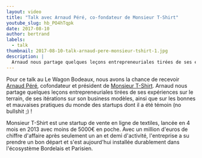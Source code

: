 ```yaml
---
layout: video
title: "Talk avec Arnaud Péré, co-fondateur de Monsieur T-Shirt"
youtube_slug: hb_PO4hTqpk
date: 2017-08-10
author: bertrand
labels:
  - talk
thumbnail: 2017-08-10-talk-arnaud-pere-monsieur-tshirt-1.jpg
description: |
  Arnaud nous partage quelques leçons entrepreneuriales tirées de ses expériences sur le terrain, ainsi qu'une poignée de bonnes et mauvaises pratiques du monde des startups dont il a été témoin ! #nobullshit
---
```


Pour ce talk au Le Wagon Bodeaux, nous avons la chance de recevoir [Arnaud Péré](https://www.linkedin.com/in/arnaudp/?ppe=1), cofondateur et président de [Monsieur T-Shirt](https://www.monsieurtshirt.com/). Arnaud nous partage quelques leçons entrepreneuriales tirées de ses expériences sur le terrain, de ses itérations sur son business modèles, ainsi que sur les bonnes et mauvaises pratiques du monde des startups dont il a été témoin (no bullshit ;) !

Monsieur T-Shirt est une startup de vente en ligne de textiles, lancée en 4 mois en 2013 avec moins de 5000€ en poche. Avec un million d'euros de chiffre d'affaire après seulement un an et demi d'activité, l'entreprise a su prendre un bon départ et s'est aujourd'hui installée durablement dans l'écosystème Bordelais et Parisien.
